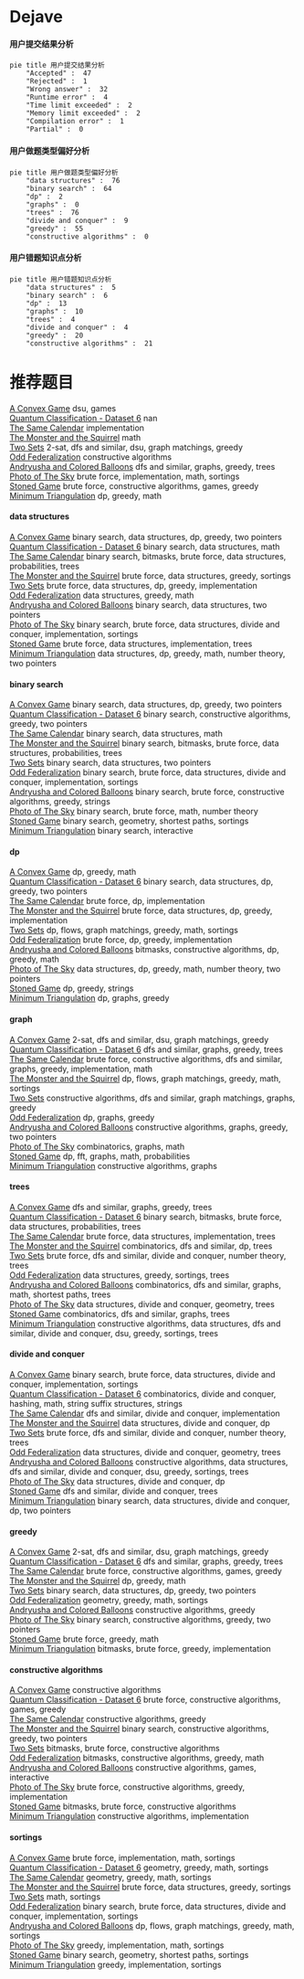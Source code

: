 # Dejave
<!-- tabs:start -->
#### **用户提交结果分析**

```mermaid
pie title 用户提交结果分析
    "Accepted" :  47
    "Rejected" :  1
    "Wrong answer" :  32
    "Runtime error" :  4
    "Time limit exceeded" :  2
    "Memory limit exceeded" :  2
    "Compilation error" :  1
    "Partial" :  0
```
#### **用户做题类型偏好分析**

```mermaid
pie title 用户做题类型偏好分析
    "data structures" :  76
    "binary search" :  64
    "dp" :  2
    "graphs" :  0
    "trees" :  76
    "divide and conquer" :  9
    "greedy" :  55
    "constructive algorithms" :  0
```
#### **用户错题知识点分析**

```mermaid
pie title 用户错题知识点分析
    "data structures" :  5
    "binary search" :  6
    "dp" :  13
    "graphs" :  10
    "trees" :  4
    "divide and conquer" :  4
    "greedy" :  20
    "constructive algorithms" :  21
```
<!-- tabs:end -->
# 推荐题目
[A Convex Game](http://codeforces.com/problemset/problem/1434/E)		dsu,
                        games		  
[Quantum Classification - Dataset 6](http://codeforces.com/problemset/problem/1357/D4)		nan		  
[The Same Calendar](http://codeforces.com/problemset/problem/678/B)		implementation		  
[The Monster and the Squirrel](http://codeforces.com/problemset/problem/592/B)		math		  
[Two Sets](http://codeforces.com/problemset/problem/468/B)		2-sat,
                        dfs and similar,
                        dsu,
                        graph matchings,
                        greedy		  
[Odd Federalization](http://codeforces.com/problemset/problem/1070/L)		constructive algorithms		  
[Andryusha and Colored Balloons](http://codeforces.com/problemset/problem/780/C)		dfs and similar,
                        graphs,
                        greedy,
                        trees		  
[Photo of The Sky](http://codeforces.com/problemset/problem/1012/A)		brute force,
                        implementation,
                        math,
                        sortings		  
[Stoned Game](http://codeforces.com/problemset/problem/1396/B)		brute force,
                        constructive algorithms,
                        games,
                        greedy		  
[Minimum Triangulation](http://codeforces.com/problemset/problem/1140/D)		dp,
                        greedy,
                        math		  
<!-- tabs:start -->
#### **data structures**
[A Convex Game](http://codeforces.com/problemset/problem/1492/C)		binary search,
                        data structures,
                        dp,
                        greedy,
                        two pointers		  
[Quantum Classification - Dataset 6](http://codeforces.com/problemset/problem/1490/G)		binary search,
                        data structures,
                        math		  
[The Same Calendar](http://codeforces.com/problemset/problem/1479/D)		binary search,
                        bitmasks,
                        brute force,
                        data structures,
                        probabilities,
                        trees		  
[The Monster and the Squirrel](http://codeforces.com/problemset/problem/1497/A)		brute force,
                        data structures,
                        greedy,
                        sortings		  
[Two Sets](http://codeforces.com/problemset/problem/1491/C)		brute force,
                        data structures,
                        dp,
                        greedy,
                        implementation		  
[Odd Federalization](http://codeforces.com/problemset/problem/1492/B)		data structures,
                        greedy,
                        math		  
[Andryusha and Colored Balloons](http://codeforces.com/problemset/problem/1436/E)		binary search,
                        data structures,
                        two pointers		  
[Photo of The Sky](http://codeforces.com/problemset/problem/1461/D)		binary search,
                        brute force,
                        data structures,
                        divide and conquer,
                        implementation,
                        sortings		  
[Stoned Game](http://codeforces.com/problemset/problem/1511/C)		brute force,
                        data structures,
                        implementation,
                        trees		  
[Minimum Triangulation](http://codeforces.com/problemset/problem/1497/E1)		data structures,
                        dp,
                        greedy,
                        math,
                        number theory,
                        two pointers		  
#### **binary search**
[A Convex Game](http://codeforces.com/problemset/problem/1492/C)		binary search,
                        data structures,
                        dp,
                        greedy,
                        two pointers		  
[Quantum Classification - Dataset 6](http://codeforces.com/problemset/problem/1463/D)		binary search,
                        constructive algorithms,
                        greedy,
                        two pointers		  
[The Same Calendar](http://codeforces.com/problemset/problem/1490/G)		binary search,
                        data structures,
                        math		  
[The Monster and the Squirrel](http://codeforces.com/problemset/problem/1479/D)		binary search,
                        bitmasks,
                        brute force,
                        data structures,
                        probabilities,
                        trees		  
[Two Sets](http://codeforces.com/problemset/problem/1436/E)		binary search,
                        data structures,
                        two pointers		  
[Odd Federalization](http://codeforces.com/problemset/problem/1461/D)		binary search,
                        brute force,
                        data structures,
                        divide and conquer,
                        implementation,
                        sortings		  
[Andryusha and Colored Balloons](http://codeforces.com/problemset/problem/1493/C)		binary search,
                        brute force,
                        constructive algorithms,
                        greedy,
                        strings		  
[Photo of The Sky](http://codeforces.com/problemset/problem/1487/D)		binary search,
                        brute force,
                        math,
                        number theory		  
[Stoned Game](http://codeforces.com/problemset/problem/1486/B)		binary search,
                        geometry,
                        shortest paths,
                        sortings		  
[Minimum Triangulation](http://codeforces.com/problemset/problem/1486/C1)		binary search,
                        interactive		  
#### **dp**
[A Convex Game](http://codeforces.com/problemset/problem/1140/D)		dp,
                        greedy,
                        math		  
[Quantum Classification - Dataset 6](http://codeforces.com/problemset/problem/1492/C)		binary search,
                        data structures,
                        dp,
                        greedy,
                        two pointers		  
[The Same Calendar](https://codeforces.com/contest/1457/problem/C)		brute force,
                        dp,
                        implementation		  
[The Monster and the Squirrel](http://codeforces.com/problemset/problem/1491/C)		brute force,
                        data structures,
                        dp,
                        greedy,
                        implementation		  
[Two Sets](http://codeforces.com/problemset/problem/1437/C)		dp,
                        flows,
                        graph matchings,
                        greedy,
                        math,
                        sortings		  
[Odd Federalization](http://codeforces.com/problemset/problem/1499/B)		brute force,
                        dp,
                        greedy,
                        implementation		  
[Andryusha and Colored Balloons](http://codeforces.com/problemset/problem/1491/D)		bitmasks,
                        constructive algorithms,
                        dp,
                        greedy,
                        math		  
[Photo of The Sky](http://codeforces.com/problemset/problem/1497/E1)		data structures,
                        dp,
                        greedy,
                        math,
                        number theory,
                        two pointers		  
[Stoned Game](http://codeforces.com/problemset/problem/1466/C)		dp,
                        greedy,
                        strings		  
[Minimum Triangulation](http://codeforces.com/problemset/problem/1476/C)		dp,
                        graphs,
                        greedy		  
#### **graph**
[A Convex Game](http://codeforces.com/problemset/problem/468/B)		2-sat,
                        dfs and similar,
                        dsu,
                        graph matchings,
                        greedy		  
[Quantum Classification - Dataset 6](http://codeforces.com/problemset/problem/780/C)		dfs and similar,
                        graphs,
                        greedy,
                        trees		  
[The Same Calendar](http://codeforces.com/problemset/problem/1487/C)		brute force,
                        constructive algorithms,
                        dfs and similar,
                        graphs,
                        greedy,
                        implementation,
                        math		  
[The Monster and the Squirrel](http://codeforces.com/problemset/problem/1437/C)		dp,
                        flows,
                        graph matchings,
                        greedy,
                        math,
                        sortings		  
[Two Sets](http://codeforces.com/problemset/problem/1470/D)		constructive algorithms,
                        dfs and similar,
                        graph matchings,
                        graphs,
                        greedy		  
[Odd Federalization](http://codeforces.com/problemset/problem/1476/C)		dp,
                        graphs,
                        greedy		  
[Andryusha and Colored Balloons](http://codeforces.com/problemset/problem/1304/D)		constructive algorithms,
                        graphs,
                        greedy,
                        two pointers		  
[Photo of The Sky](http://codeforces.com/problemset/problem/1475/C)		combinatorics,
                        graphs,
                        math		  
[Stoned Game](http://codeforces.com/problemset/problem/553/E)		dp,
                        fft,
                        graphs,
                        math,
                        probabilities		  
[Minimum Triangulation](http://codeforces.com/problemset/problem/1495/C)		constructive algorithms,
                        graphs		  
#### **trees**
[A Convex Game](http://codeforces.com/problemset/problem/780/C)		dfs and similar,
                        graphs,
                        greedy,
                        trees		  
[Quantum Classification - Dataset 6](http://codeforces.com/problemset/problem/1479/D)		binary search,
                        bitmasks,
                        brute force,
                        data structures,
                        probabilities,
                        trees		  
[The Same Calendar](http://codeforces.com/problemset/problem/1511/C)		brute force,
                        data structures,
                        implementation,
                        trees		  
[The Monster and the Squirrel](http://codeforces.com/problemset/problem/1499/F)		combinatorics,
                        dfs and similar,
                        dp,
                        trees		  
[Two Sets](http://codeforces.com/problemset/problem/1491/E)		brute force,
                        dfs and similar,
                        divide and conquer,
                        number theory,
                        trees		  
[Odd Federalization](http://codeforces.com/problemset/problem/1466/D)		data structures,
                        greedy,
                        sortings,
                        trees		  
[Andryusha and Colored Balloons](http://codeforces.com/problemset/problem/1495/D)		combinatorics,
                        dfs and similar,
                        graphs,
                        math,
                        shortest paths,
                        trees		  
[Photo of The Sky](http://codeforces.com/problemset/problem/1303/G)		data structures,
                        divide and conquer,
                        geometry,
                        trees		  
[Stoned Game](http://codeforces.com/problemset/problem/1454/E)		combinatorics,
                        dfs and similar,
                        graphs,
                        trees		  
[Minimum Triangulation](http://codeforces.com/problemset/problem/1494/D)		constructive algorithms,
                        data structures,
                        dfs and similar,
                        divide and conquer,
                        dsu,
                        greedy,
                        sortings,
                        trees		  
#### **divide and conquer**
[A Convex Game](http://codeforces.com/problemset/problem/1461/D)		binary search,
                        brute force,
                        data structures,
                        divide and conquer,
                        implementation,
                        sortings		  
[Quantum Classification - Dataset 6](http://codeforces.com/problemset/problem/1466/G)		combinatorics,
                        divide and conquer,
                        hashing,
                        math,
                        string suffix structures,
                        strings		  
[The Same Calendar](http://codeforces.com/problemset/problem/1490/D)		dfs and similar,
                        divide and conquer,
                        implementation		  
[The Monster and the Squirrel](https://codeforces.com/contest/1483/problem/C)		data structures,
                        divide and conquer,
                        dp		  
[Two Sets](http://codeforces.com/problemset/problem/1491/E)		brute force,
                        dfs and similar,
                        divide and conquer,
                        number theory,
                        trees		  
[Odd Federalization](http://codeforces.com/problemset/problem/1303/G)		data structures,
                        divide and conquer,
                        geometry,
                        trees		  
[Andryusha and Colored Balloons](http://codeforces.com/problemset/problem/1494/D)		constructive algorithms,
                        data structures,
                        dfs and similar,
                        divide and conquer,
                        dsu,
                        greedy,
                        sortings,
                        trees		  
[Photo of The Sky](http://codeforces.com/problemset/problem/1482/E)		data structures,
                        divide and conquer,
                        dp		  
[Stoned Game](http://codeforces.com/problemset/problem/566/C)		dfs and similar,
                        divide and conquer,
                        trees		  
[Minimum Triangulation](http://codeforces.com/problemset/problem/1428/F)		binary search,
                        data structures,
                        divide and conquer,
                        dp,
                        two pointers		  
#### **greedy**
[A Convex Game](http://codeforces.com/problemset/problem/468/B)		2-sat,
                        dfs and similar,
                        dsu,
                        graph matchings,
                        greedy		  
[Quantum Classification - Dataset 6](http://codeforces.com/problemset/problem/780/C)		dfs and similar,
                        graphs,
                        greedy,
                        trees		  
[The Same Calendar](http://codeforces.com/problemset/problem/1396/B)		brute force,
                        constructive algorithms,
                        games,
                        greedy		  
[The Monster and the Squirrel](http://codeforces.com/problemset/problem/1140/D)		dp,
                        greedy,
                        math		  
[Two Sets](http://codeforces.com/problemset/problem/1492/C)		binary search,
                        data structures,
                        dp,
                        greedy,
                        two pointers		  
[Odd Federalization](https://codeforces.com/contest/1496/problem/C)		geometry,
                        greedy,
                        math,
                        sortings		  
[Andryusha and Colored Balloons](http://codeforces.com/problemset/problem/1493/A)		constructive algorithms,
                        greedy		  
[Photo of The Sky](http://codeforces.com/problemset/problem/1463/D)		binary search,
                        constructive algorithms,
                        greedy,
                        two pointers		  
[Stoned Game](http://codeforces.com/problemset/problem/1462/C)		brute force,
                        greedy,
                        math		  
[Minimum Triangulation](http://codeforces.com/problemset/problem/1494/B)		bitmasks,
                        brute force,
                        greedy,
                        implementation		  
#### **constructive algorithms**
[A Convex Game](http://codeforces.com/problemset/problem/1070/L)		constructive algorithms		  
[Quantum Classification - Dataset 6](http://codeforces.com/problemset/problem/1396/B)		brute force,
                        constructive algorithms,
                        games,
                        greedy		  
[The Same Calendar](http://codeforces.com/problemset/problem/1493/A)		constructive algorithms,
                        greedy		  
[The Monster and the Squirrel](http://codeforces.com/problemset/problem/1463/D)		binary search,
                        constructive algorithms,
                        greedy,
                        two pointers		  
[Two Sets](https://codeforces.com/contest/1456/problem/B)		bitmasks,
                        brute force,
                        constructive algorithms		  
[Odd Federalization](http://codeforces.com/problemset/problem/1492/D)		bitmasks,
                        constructive algorithms,
                        greedy,
                        math		  
[Andryusha and Colored Balloons](https://codeforces.com/contest/1504/problem/D)		constructive algorithms,
                        games,
                        interactive		  
[Photo of The Sky](https://codeforces.com/contest/1483/problem/A)		brute force,
                        constructive algorithms,
                        greedy,
                        implementation		  
[Stoned Game](https://codeforces.com/contest/1457/problem/D)		bitmasks,
                        brute force,
                        constructive algorithms		  
[Minimum Triangulation](http://codeforces.com/problemset/problem/1513/A)		constructive algorithms,
                        implementation		  
#### **sortings**
[A Convex Game](http://codeforces.com/problemset/problem/1012/A)		brute force,
                        implementation,
                        math,
                        sortings		  
[Quantum Classification - Dataset 6](https://codeforces.com/contest/1496/problem/C)		geometry,
                        greedy,
                        math,
                        sortings		  
[The Same Calendar](http://codeforces.com/problemset/problem/1495/A)		geometry,
                        greedy,
                        math,
                        sortings		  
[The Monster and the Squirrel](http://codeforces.com/problemset/problem/1497/A)		brute force,
                        data structures,
                        greedy,
                        sortings		  
[Two Sets](http://codeforces.com/problemset/problem/1427/A)		math,
                        sortings		  
[Odd Federalization](http://codeforces.com/problemset/problem/1461/D)		binary search,
                        brute force,
                        data structures,
                        divide and conquer,
                        implementation,
                        sortings		  
[Andryusha and Colored Balloons](http://codeforces.com/problemset/problem/1437/C)		dp,
                        flows,
                        graph matchings,
                        greedy,
                        math,
                        sortings		  
[Photo of The Sky](http://codeforces.com/problemset/problem/1473/A)		greedy,
                        implementation,
                        math,
                        sortings		  
[Stoned Game](http://codeforces.com/problemset/problem/1486/B)		binary search,
                        geometry,
                        shortest paths,
                        sortings		  
[Minimum Triangulation](http://codeforces.com/problemset/problem/1480/B)		greedy,
                        implementation,
                        sortings		  
<!-- tabs:end -->

